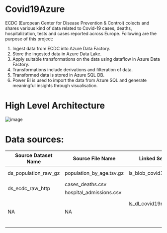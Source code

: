 # Covid19Azure

ECDC (European Center for Disease Prevention & Control) colects and shares various kind of data related to Covid-19 cases, deaths, hospitalization, tests and cases reported across Europe.
Following are the purpose of this project:
 1. Ingest data from ECDC into Azure Data Factory.
 2. Store the ingested data in Azure Data Lake.
 3. Apply suitable transformations on the data using dataflow in Azure Data Factory.
 4. Transformations include derivations and filteration of data.
 5. Transformed data is stored in Azure SQL DB.
 6. Power BI is used to import the data from Azure SQL and generate meaningful insights through visualisation.
 
 
# High Level Architecture

![image](https://user-images.githubusercontent.com/30026192/148900408-10234755-77db-4654-b4f7-05c5dc2e0078.png)

# Data sources:

<table>
    <thead>
        <tr>
            <th>Source Dataset Name</th>
            <th>Source File Name</th>
            <th>Linked Service Name</th>
            <th>Target Dataset Name</th>
            <th>Target File Name</th>
            <th>Source</th>
        </tr>
    </thead>
    <tbody>
        <tr>
            <td>ds_population_raw_gz</td>
            <td>population_by_age.tsv.gz</td>
            <td>ls_blob_covid19reportingstoac</td>
            <td>ds_population_raw_tsv</td>
            <td>population_by_age_tsv</td>
            <td>Downloaded File</td>
        </tr>
        <tr>
            <td rowspan=2>ds_ecdc_raw_http</td>
            <td>cases_deaths.csv</td>
            <td rowspan=5>ls_dl_covid19reportingdtlk</td>
            <td rowspan=2>ds_ecdc_raw_csv_dl</td>
            <td>cases_deaths.csv</td>
            <td>Github Site</td>
        </tr>
        <tr>
            <td>hospital_admissions.csv</td>
            <td>hospital_admissions.csv</td>
            <td>Github Site</td>
        </tr>
        <tr>
            <td rowspan=3>NA</td>
            <td rowspan=3>NA</td>
            <td>ds_raw_testing</td>
            <td>testing.csv</td>
            <td>Downloaded File</td>
        </tr>
        <tr>
            <td>ds_country_lookup</td>
            <td>country_lookup.csv</td>
            <td rowspan=2>Lookup File</td>
        </tr>
        <tr>
            <td>ds_dim_date_lookup</td>
            <td>dim_date.csv</td>
        </tr>
    </tbody>
</table> 
